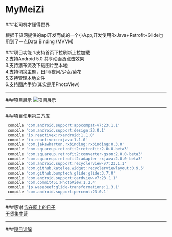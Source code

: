 
# MyMeiZi 

###老司机才懂得世界

根据干货网提供的api开发而成的一个小App,开发使用RxJava+Retrofit+Glide也用到了一点Data Binding (MVVM)

###项目功能
1.支持首页下拉刷新上拉加载</br>
2.支持Android 5.0 共享动画及点击效果</br>
3.支持瀑布流及下载图片至本地</br>
4.支持切换主题，日间/夜间/少女/菊花</br>
5.支持管理本地文件</br>
6.支持图片手势(其实是用PhotoView)</br>

------------

###项目展示
![项目展示](https://github.com/SmartWrh/MyMeiZi/blob/master/Untitled.gif)

--------

###项目使用第三方库

```gradle
 compile 'com.android.support:appcompat-v7:23.1.1'
 compile 'com.android.support:design:23.0.1'
 compile 'io.reactivex:rxandroid:1.1.0'
 compile 'io.reactivex:rxjava:1.1.0'
 compile 'com.jakewharton.rxbinding:rxbinding:0.3.0'
 compile 'com.squareup.retrofit2:retrofit:2.0.0-beta3'
 compile 'com.squareup.retrofit2:converter-gson:2.0.0-beta3'
 compile 'com.squareup.retrofit2:adapter-rxjava:2.0.0-beta3'
 compile 'com.android.support:recyclerview-v7:23.1.1'
 compile 'com.github.katelee.widget:recyclerviewlayout:0.9.5'
 compile 'com.github.bumptech.glide:glide:3.7.0'
 compile 'com.android.support:cardview-v7:23.1.1'
 compile 'com.commit451:PhotoView:1.2.4'
 compile 'jp.wasabeef:glide-transformations:1.3.1'
 compile 'com.android.support:percent:23.0.1'
```

------------



###感谢
[泡在网上的日子](http://www.jcodecraeer.com/)</br>
[干货集中营](http://gank.io/)


------
###[项目详解](http://blog.csdn.net/u014163726)

